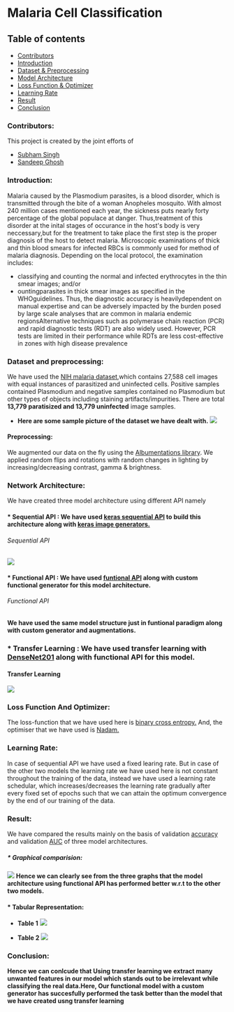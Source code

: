 # Malaria Cell Classification
 ## Table of contents
* [Contributors](#Contributors)
* [Introduction](#Introduction)
* [Dataset & Preprocessing](#Dataset-And-Preprocessing)
* [Model Architecture](#Network-Architecture)
* [Loss Function & Optimizer](#Loss-Function-And-Optimizer)
* [Learning Rate](#Learning-Rate)
* [Result](#Result)
* [Conclusion](#Conclusion)

### Contributors:
This project is created by the joint efforts of
* [Subham Singh](https://github.com/Subham2901)
* [Sandeep Ghosh](https://github.com/Sandeep2017)

### Introduction:
Malaria caused by the Plasmodium parasites,
is a blood disorder, which is transmitted through the bite of a woman Anopheles mosquito. With almost 240 million cases mentioned each year, the sickness puts nearly forty percentage of the global populace at danger.  Thus,treatment of this disorder at the inital stages of occurance in the host's body is very neccessary,but for the treatment to take place the first step is the proper diagnosis of the host to detect malaria. Microscopic examinations of thick and thin blood smears for infected RBCs is commonly used for method of malaria diagnosis. Depending on the local protocol, the examination includes: 
* classifying and counting the normal and infected erythrocytes in the thin smear images; and/or 
* ountingparasites in thick smear images as specified in the WHOguidelines. Thus, the diagnostic accuracy is heavilydependent on manual expertise and can be adversely impacted by the burden posed by large scale analyses that are common in malaria endemic regionsAlternative techniques such as polymerase chain reaction (PCR) and rapid diagnostic tests (RDT) are also widely used. However,
PCR tests are limited in their performance while RDTs are less cost-effective in zones with high disease prevalence 
### Dataset and preprocessing:
We have used the [NIH malaria dataset](https://lhncbc.nlm.nih.gov/publication/pub9932),which contains 27,588 cell images with equal instances of parasitized and uninfected cells. Positive samples contained Plasmodium and negative samples contained no Plasmodium but other types of objects including staining artifacts/impurities. There are total __13,779 paratisized and 13,779 uninfected__ image samples.

* __Here are some sample picture of the dataset we have dealt with.__
![](https://github.com/Subham2901/Malaria_Cell_Classification/blob/master/graphs/samplepic.JPG)
#### Preprocessing:
We augmented our data on the fly using the [Albumentations library](https://albumentations.ai/). We applied random flips and rotations with random changes in lighting by increasing/decreasing contrast, gamma & brightness. 
### Network Architecture:
We have created three model architecture using different API namely
#### * Sequential API : We have used [keras sequential API](https://keras.io/guides/sequential_model/) to build this architecture along with [keras image generators.](https://keras.io/api/preprocessing/image/)
###### Sequential API
![](https://github.com/Subham2901/Malaria_Cell_Classification/blob/master/images/seq.png)
#### * Functional API : We have used [funtional API](https://keras.io/guides/functional_api/) along with custom functional generator for this model architecture.
###### Functional API
__We have used the same model structure just in funtional paradigm along with custom generator and augmentations.__
### * Transfer Learning : We have used transfer learning with [DenseNet201](https://keras.io/api/applications/densenet/) along with functional API for this model.
#### Transfer Learning
![](https://github.com/Subham2901/Malaria_Cell_Classification/blob/master/images/TL.png)
### Loss Function And Optimizer:
The loss-function that we have used here is [binary cross entropy.](https://keras.io/api/losses/probabilistic_losses/#binarycrossentropy-class) And, the optimiser that we have used is [Nadam.](https://keras.io/api/optimizers/Nadam/)  
### Learning Rate:
In case of sequential API we have used a fixed learing rate.
But in case of the other two models the learning rate we have used here is not constant throughout the training of the data, instead we have used a learning rate schedular, which increases/decreases the learning rate gradually after every fixed set of epochs such that  we can attain the optimum convergence by the end of our training of the data.

### Result:
We have compared the results mainly on the basis of validation [accuracy](https://www.tensorflow.org/api_docs/python/tf/keras/metrics/AUC) and validation [AUC](https://www.tensorflow.org/api_docs/python/tf/keras/metrics/AUC) of three model architectures.

##### * Graphical comparision:  
![](https://github.com/Subham2901/Malaria_Cell_Classification/blob/master/graphs/Final%20Graph.JPG)
__Hence we can clearly see from the three graphs that the model architecture using functional API has performed better w.r.t to the other two models.__


#### * Tabular Representation:
* __Table 1__
![](https://github.com/Subham2901/Malaria_Cell_Classification/blob/master/graphs/acctable.JPG)

* __Table 2__
![](https://github.com/Subham2901/Malaria_Cell_Classification/blob/master/graphs/auctable.JPG)

### Conclusion:
__Hence we can conlcude that Using transfer learning we  extract many unwanted features in our model which stands out to be irrelevant while classifying the real data.Here, Our functional model with a custom generator has succesfully performed the task better than the model that we have created usng transfer learning__

